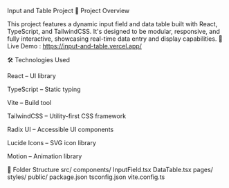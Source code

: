 Input and Table Project
📘 Project Overview

This project features a dynamic input field and data table built with React, TypeScript, and TailwindCSS. It's designed to be modular, responsive, and fully interactive, showcasing real-time data entry and display capabilities.
🔗 Live Demo : https://input-and-table.vercel.app/



🛠️ Technologies Used

React – UI library

TypeScript – Static typing

Vite – Build tool

TailwindCSS – Utility-first CSS framework

Radix UI – Accessible UI components

Lucide Icons – SVG icon library

Motion – Animation library



📁 Folder Structure
src/
  components/
    InputField.tsx
    DataTable.tsx
  pages/
  styles/
public/
package.json
tsconfig.json
vite.config.ts

